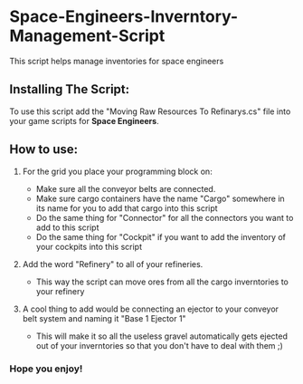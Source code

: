 # Space-Engineers-Inverntory-Management-Script
This script helps manage inventories for space engineers

## Installing The Script:
To use this script add the "Moving Raw Resources To Refinarys.cs" file into your game scripts for **Space Engineers**.

## How to use:
  1. For the grid you place your programming block on:
  
      - Make sure all the conveyor belts are connected.
      - Make sure cargo containers have the name "Cargo" somewhere in its name for you to add that cargo into this script
      - Do the same thing for "Connector" for all the connectors you want to add to this script
      - Do the same thing for "Cockpit" if you want to add the inventory of your cockpits into this script

  2. Add the word "Refinery" to all of your refineries.
  
      - This way the script can move ores from all the cargo inverntories to your refinery
    
  3. A cool thing to add would be connecting an ejector to your conveyor belt system and naming it "Base 1 Ejector 1"
  
     - This will make it so all the useless gravel automatically gets ejected out of your inverntories so that you don't have to deal with them ;)
     
### Hope you enjoy!
